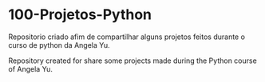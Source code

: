 # 100-Projetos-Python

Repositorio criado afim de compartilhar alguns projetos feitos durante o curso de python da Angela Yu.

Repository created for share some projects made during the Python course of Angela Yu.
